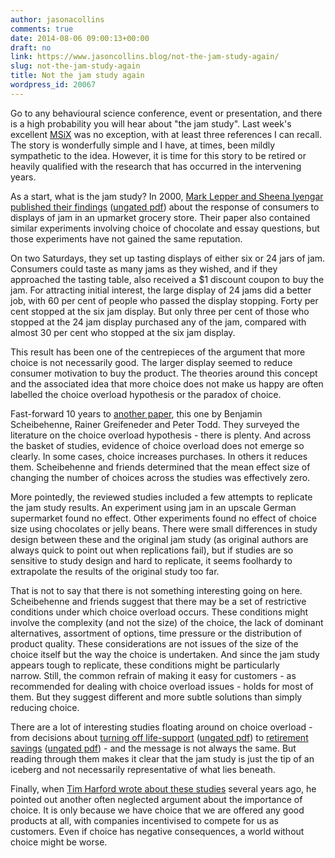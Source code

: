 ```yaml
---
author: jasonacollins
comments: true
date: 2014-08-06 09:00:13+00:00
draft: no
link: https://www.jasoncollins.blog/not-the-jam-study-again/
slug: not-the-jam-study-again
title: Not the jam study again
wordpress_id: 20067
---
```


Go to any behavioural science conference, event or presentation, and there is a high probability you will hear about "the jam study". Last week's excellent [MSiX](https://www.jasoncollins.blog/an-msix-reading-list/) was no exception, with at least three references I can recall. The story is wonderfully simple and I have, at times, been mildly sympathetic to the idea. However, it is time for this story to be retired or heavily qualified with the research that has occurred in the intervening years.

As a start, what is the jam study? In 2000, [Mark Lepper and Sheena Iyengar published their findings](https://doi.org/10.1037/0022-3514.79.6.995) ([ungated pdf](http://www.columbia.edu/~ss957/articles/Choice_is_Demotivating.pdf)) about the response of consumers to displays of jam in an upmarket grocery store. Their paper also contained similar experiments involving choice of chocolate and essay questions, but those experiments have not gained the same reputation.

On two Saturdays, they set up tasting displays of either six or 24 jars of jam. Consumers could taste as many jams as they wished, and if they approached the tasting table, also received a $1 discount coupon to buy the jam. For attracting initial interest, the large display of 24 jams did a better job, with 60 per cent of people who passed the display stopping. Forty per cent stopped at the six jam display. But only three per cent of those who stopped at the 24 jam display purchased any of the jam, compared with almost 30 per cent who stopped at the six jam display.

This result has been one of the centrepieces of the argument that more choice is not necessarily good. The larger display seemed to reduce consumer motivation to buy the product. The theories around this concept and the associated idea that more choice does not make us happy are often labelled the choice overload hypothesis or the paradox of choice.

Fast-forward 10 years to [another paper](http://jcr.oxfordjournals.org/content/37/3/409), this one by Benjamin Scheibehenne, Rainer Greifeneder and Peter Todd. They surveyed the literature on the choice overload hypothesis - there is plenty. And across the basket of studies, evidence of choice overload does not emerge so clearly. In some cases, choice increases purchases. In others it reduces them. Scheibehenne and friends determined that the mean effect size of changing the number of choices across the studies was effectively zero.

More pointedly, the reviewed studies included a few attempts to replicate the jam study results. An experiment using jam in an upscale German supermarket found no effect. Other experiments found no effect of choice size using chocolates or jelly beans. There were small differences in study design between these and the original jam study (as original authors are always quick to point out when replications fail), but if studies are so sensitive to study design and hard to replicate, it seems foolhardy to extrapolate the results of the original study too far.

That is not to say that there is not something interesting going on here. Scheibehenne and friends suggest that there may be a set of restrictive conditions under which choice overload occurs. These conditions might involve the complexity (and not the size) of the choice, the lack of dominant alternatives, assortment of options, time pressure or the distribution of product quality. These considerations are not issues of the size of the choice itself but the way the choice is undertaken. And since the jam study appears tough to replicate, these conditions might be particularly narrow. Still, the common refrain of making it easy for customers - as recommended for dealing with choice overload issues - holds for most of them. But they suggest different and more subtle solutions than simply reducing choice.

There are a lot of interesting studies floating around on choice overload - from decisions about [turning off life-support](https://doi.org/10.1086/598969) ([ungated pdf](http://www.columbia.edu/~ss957/articles/TragicChoices_BottiOrfaliIyengar.pdf)) to [retirement savings](https://doi.org/10.1016/j.jpubeco.2010.03.006) ([ungated pdf](http://faculty.chicagobooth.edu/emir.kamenica/documents/simplicitySeeking.pdf)) - and the message is not always the same. But reading through them makes it clear that the jam study is just the tip of an iceberg and not necessarily representative of what lies beneath.

Finally, when [Tim Harford wrote about these studies](http://www.ft.com/intl/cms/s/0/9cebd444-cd9c-11de-8162-00144feabdc0.html) several years ago, he pointed out another often neglected argument about the importance of choice. It is only because we have choice that we are offered any good products at all, with companies incentivised to compete for us as customers. Even if choice has negative consequences, a world without choice might be worse.
